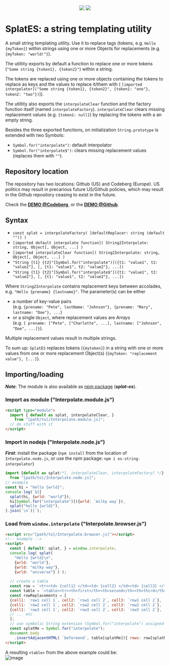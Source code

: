 <div align="center">
  <a href="https://bundlephobia.com/package/splat-es" rel="nofollow">
  <a href="https://bundlephobia.com/package/splat-es@latest" rel="nofollow">
  <img src="https://badgen.net/bundlephobia/min/splat-es"></a>
  <a target="_blank" href="https://www.npmjs.com/package/splat-es"><img src="https://img.shields.io/npm/v/splat-es.svg?labelColor=cb3837&logo=npm&color=dcfdd9"></a>
</div>

# SplatES: a string templating utility

A small string templating utility. Use it to replace tags (tokens, e.g. `Hello {myToken}`) within strings
using one or more Objects for replacements (e.g. `{myToken: "world!"}`).

The utiltity exports by default a function to replace one or more tokens (`"Some string {token1}, {token2}"`)
within a string.

The tokens are replaced using one or more objects containing the tokens to replace as keys and the
values to replace it/them with (
`[imported interpolator]("Some string {token1}, {token2}", {token1: "one"}, token2: "two"})`)).

The utiltity also exports the `interpolateClear` function and
the factory function itself (named `interpolateFactory`).
`interpolateClear` clears missing replacement values (e.g. `{token1: null}`)
by replacing the tokens with a an empty string.

Besides the three exported functions, on initialization `String.prototype` is extended with two Symbols:
- `Symbol.for("interpolate")`: default interpolator
- `Symbol.for("interpolate$")`: clears missing replacement values (replaces them with `""`).

## Repository location
The repository has two locations: Github (US) and Codeberg (Europe).
US politics may result in precarious future US/Github policies, 
which may result in the Github repository ceasing to exist in the future.

Check the **[DEMO @Codeberg](https://kooiinc.codeberg.page/JS-Interpolate/Demo/)**, 
or the **[DEMO @Github](https://kooiinc.github.io/SplatES/Demo)**.

## Syntax
- `const splat = interpolateFactory( [defaultReplacer: string (default "")] )`
- `[imported default interpolate function]( String2Interpolate: string, Object[, Object, ...] )`
- `[imported interpolateClear function]( String2Interpolate: string, Object[, Object, ...] )`
- `"String {t1} {t2}"[Symbol.for("interpolate")]({t1: "value1", t2: "value2"}, [, {t1: "value1", t2: "value2"}, ...])`
- `"String {t1} {t2}"[Symbol.for("interpolate$"]({t1: "value1", t2: "value2"}, [, {t1: "value1", t2: "value2"}, ...])`

Where `String2Interpolate` contains replacement keys between accolades, e.g. `"Hello {prename} {lastname}"`.
The parameter(s) can be either
- a number of key-value pairs<br>
  (e.g. `{prename: "Pete", lastName: "Johnson"}, {prename: "Mary", lastname: "Doe"}, ...`)
- or a single `Object`, where replacement values are *Arrays*<br>
  (e.g. `{ prename: ["Pete", ["Charlotte", ...], lastname: ["Johnson", "Doe", ...]}`).

Multiple replacement values result in multiple strings.

To sum up: `SplatES` replaces tokens (`{mytoken}`) in a string with one or more values
from one or more replacement Object(s) (`{myToken: "replacement value"}, [...]`).

## Importing/loading
**_Note_**: The module is also available as [npm package](https://www.npmjs.com/package/splat-es) (***splat-es***).

### Import as module ("Interpolate.module.js")

```html
<script type="module">
  import { default as splat, interpolateClear, } 
    from "[path/to]/Interpolate.module.js]";
  // do stuff with it
</script>  
```

### Import in nodejs ("Interpolate.node.js")
_**First**_: install the package (`npm install` from the location of `Interpolate.node.js`,
or use the npm package: `npm i es-string-interpolator`)

```javascript
import {default as splat/*[, interpolateClear, interpolateFactory] */}
  from "[path/to]/Interpolate.node.js]";
// example
const hi = "hello {wrld}";
console.log(`${[
  splat(hi, {wrld: "world"}),
  hi[Symbol.for("interpolate")]({wrld: `milky way`}),
  splat("hello {wrld}"),
].join(`\n`)}`);
```

### Load from `window.interpolate` ("Interpolate.browser.js")

```html
<script src="[path/to]/Interpolate.browser.js]"></script>
<!-- example -->
<script>
  const { default: splat, } = window.interpolate;
  console.log( splat(
    "Hello {wrld}\n",
    {wrld: "world"},
    {wrld: "milky way"},
    {wrld: "universe"} ) );
  
  // create a table
  const row = `<tr><td> {cell1} </td><td> {cell2} </td><td> {cell3} </td>`;
  const table = `<table><tr><th>first</th><th>second</th><th>third</th><tbody> {rows} </tbody></table>`;
  const rowReplacements = [
  {cell1: `row1 cell 1`, cell2: `row1 cell 2`, cell3: `row1 cell 2`},
  {cell1: `row2 cell 1`, cell2: `row2 cell 2`, cell3: `row2 cell 2`},
  {cell1: `row3 cell 1`, cell2: `row3 cell 2`, cell3: `row3 cell 2`},
  // ... etc
  ];
  // use symbolic String extension (Symbol.for("interpolate") assigned as 'tokenize')
  const splatMe = Symbol.for("interpolate");
  document.body
    .insertAdjacentHTML( `beforeend`, table[splatMe]({ rows: row[splatMe](...rowReplacements) }) );
</script>
```

A resulting `<table>` from the above example could be:<br>
![image](https://github.com/KooiInc/StringInterpolator/assets/836043/034d5b9c-8247-4f69-af76-503594ec6622)
